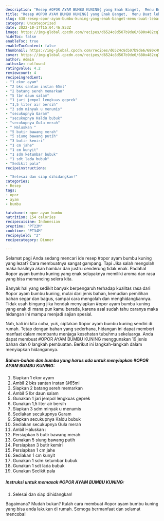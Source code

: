 ```yaml
---
description: "Resep #OPOR AYAM BUMBU KUNING{ yang Enak Banget,  Menu Buat lebaran"
title: "Resep #OPOR AYAM BUMBU KUNING{ yang Enak Banget,  Menu Buat lebaran"
slug: 638-resep-opor-ayam-bumbu-kuning-yang-enak-banget-menu-buat-lebaran
category: Uncategorized
date: 2022-10-17T15:04:46.853Z
image: https://img-global.cpcdn.com/recipes/d6524c8d507b9de6/680x482cq70/opor-ayam-bumbu-kuning-foto-resep-utama.jpg
hideToc: false
enableToc: true
enableTocContent: false
thumbnail: https://img-global.cpcdn.com/recipes/d6524c8d507b9de6/680x482cq70/opor-ayam-bumbu-kuning-foto-resep-utama.jpg
cover: https://img-global.cpcdn.com/recipes/d6524c8d507b9de6/680x482cq70/opor-ayam-bumbu-kuning-foto-resep-utama.jpg
author: Admin
authorAv: notfound
ratingvalue: 4.2
reviewcount: 4
recipeingredient:
- "1 ekor ayam"
- "2 bks santan instan 65ml"
- "2 batang sereh memarkan"
- "5 lbr daun salam"
- "1 jari jempol lengkuas geprek"
- "1,5 liter air bersih"
- "3 sdm minyak u menumis"
- "secukupnya Garam"
- "secukupnya Kaldu bubuk"
- "secukupnya Gula merah"
- " Haluskan "
- "5 butir bawang merah"
- "5 siung bawang putih"
- "3 butir kemiri"
- "1 cm jahe"
- "1 cm kunyit"
- "1 sdm ketumbar bubuk"
- "1 sdt lada bubuk"
- "Sedikit pala"
recipeinstructions:

- "Selesai dan siap dihidangkan!"
categories:
- Resep
tags:
- opor
- ayam
- bumbu

katakunci: opor ayam bumbu 
nutrition: 154 calories
recipecuisine: Indonesian
preptime: "PT22M"
cooktime: "PT34M"
recipeyield: "2"
recipecategory: Dinner

---
```



Selamat pagi Anda sedang mencari ide resep #opor ayam bumbu kuning yang lezat? Cara membuatnya sangat gampang. Tapi Jika salah mengolah maka hasilnya akan hambar dan justru cenderung tidak enak. Padahal #opor ayam bumbu kuning yang enak selayaknya memiliki aroma dan rasa yang bisa memancing selera kita.


Banyak hal yang sedikit banyak berpengaruh terhadap kualitas rasa dari #opor ayam bumbu kuning, mulai dari jenis bahan, kemudian pemilihan bahan segar dan bagus, sampai cara mengolah dan menghidangkannya. Tidak usah bingung jika hendak menyiapkan #opor ayam bumbu kuning yang enak di mana pun kamu berada, karena asal sudah tahu caranya maka hidangan ini mampu menjadi sajian spesial.




Nah, kali ini kita coba, yuk, ciptakan #opor ayam bumbu kuning sendiri di rumah. Tetap dengan bahan yang sederhana, hidangan ini dapat memberi manfaat dalam membantu menjaga kesehatan tubuhmu sekeluarga. Anda dapat membuat #OPOR AYAM BUMBU KUNING menggunakan 19 jenis bahan dan 0 langkah pembuatan. Berikut ini langkah-langkah dalam menyiapkan hidangannya.

<!--inarticleads1-->

##### Bahan-bahan dan bumbu yang harus ada untuk menyiapkan #OPOR AYAM BUMBU KUNING:

1. Siapkan 1 ekor ayam
1. Ambil 2 bks santan instan @65ml
1. Siapkan 2 batang sereh memarkan
1. Ambil 5 lbr daun salam
1. Gunakan 1 jari jempol lengkuas geprek
1. Gunakan 1,5 liter air bersih
1. Siapkan 3 sdm minyak u menumis
1. Sediakan secukupnya Garam
1. Siapkan secukupnya Kaldu bubuk
1. Sediakan secukupnya Gula merah
1. Ambil  Haluskan :
1. Persiapkan 5 butir bawang merah
1. Gunakan 5 siung bawang putih
1. Persiapkan 3 butir kemiri
1. Persiapkan 1 cm jahe
1. Sediakan 1 cm kunyit
1. Gunakan 1 sdm ketumbar bubuk
1. Gunakan 1 sdt lada bubuk
1. Gunakan Sedikit pala




<!--inarticleads2-->

##### Instruksi untuk memasak #OPOR AYAM BUMBU KUNING:


1. Selesai dan siap dihidangkan!



Bagaimana? Mudah bukan? Itulah cara membuat #opor ayam bumbu kuning yang bisa anda lakukan di rumah. Semoga bermanfaat dan selamat mencoba!
